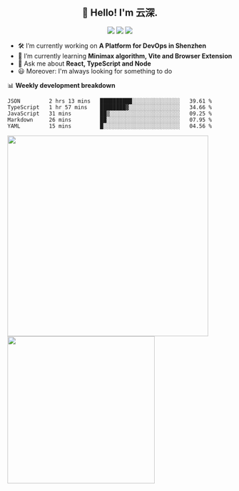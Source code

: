 <h2 align="center">👋 Hello! I'm 云深.</h2>

<div align="center"><a href="https://github.com/yunsii/yunsii"><img src="https://komarev.com/ghpvc/?username=yunsii&color=08979c" /></a> <a href="https://stackoverflow.com/users/8335317"><img src="https://img.shields.io/badge/Stack_Overflow-FE7A16?logo=stack-overflow&logoColor=white" /></a> <a href="https://juejin.cn/user/2752832849055864"><img src="https://img.shields.io/badge/@-%E6%8E%98%E9%87%91-3e80f7.svg" /></a></div>

- 🛠 I’m currently working on **A Platform for DevOps in Shenzhen**
- 🚀 I’m currently learning **Minimax algorithm, Vite and Browser Extension**
- 💬 Ask me about **React, TypeScript and Node**
- 😃 Moreover: I'm always looking for something to do

📊 **Weekly development breakdown**

<!--START_SECTION:waka-->
```text
JSON         2 hrs 13 mins   ██████████░░░░░░░░░░░░░░░   39.61 % 
TypeScript   1 hr 57 mins    ████████▓░░░░░░░░░░░░░░░░   34.66 % 
JavaScript   31 mins         ██▒░░░░░░░░░░░░░░░░░░░░░░   09.25 % 
Markdown     26 mins         ██░░░░░░░░░░░░░░░░░░░░░░░   07.95 % 
YAML         15 mins         █░░░░░░░░░░░░░░░░░░░░░░░░   04.56 % 
```
<!--END_SECTION:waka-->

<p>
<img align="left" width="450" src="https://github-readme-stats.vercel.app/api?username=yunsii&custom_title=Yuns's Github Stats&theme=graywhite&hide_border=true&disable_animations=true"/> <img align="left" width="330" src="https://github-readme-stats.vercel.app/api/top-langs/?username=yunsii&layout=compact&theme=graywhite&hide_border=true"/>
</p>
